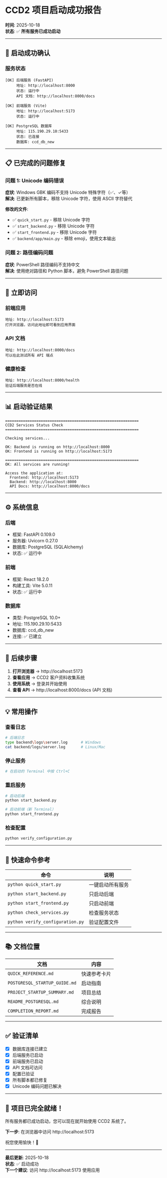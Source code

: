# CCD2 项目启动成功报告

**时间**: 2025-10-18  
**状态**: ✅ **所有服务已成功启动**

---

## 🎉 启动成功确认

### 服务状态

```
[OK] 后端服务 (FastAPI)
     地址: http://localhost:8000
     状态: 运行中
     API 文档: http://localhost:8000/docs

[OK] 前端服务 (Vite)
     地址: http://localhost:5173
     状态: 运行中

[OK] PostgreSQL 数据库
     地址: 115.190.29.10:5433
     状态: 已连接
     数据库: ccd_db_new
```

---

## 📋 已完成的问题修复

### 问题 1: Unicode 编码错误
**症状**: Windows GBK 编码不支持 Unicode 特殊字符（✅、✓等）  
**解决**: 已更新所有脚本，移除 Unicode 字符，使用 ASCII 字符替代

**修改的文件**:
- ✅ `quick_start.py` - 移除 Unicode 字符
- ✅ `start_backend.py` - 移除 Unicode 字符
- ✅ `start_frontend.py` - 移除 Unicode 字符
- ✅ `backend/app/main.py` - 移除 emoji，使用文本输出

### 问题 2: 路径编码问题
**症状**: PowerShell 路径编码不支持中文  
**解决**: 使用绝对路径和 Python 脚本，避免 PowerShell 路径问题

---

## 🚀 立即访问

### 前端应用
```
地址: http://localhost:5173
打开浏览器，访问此地址即可看到应用界面
```

### API 文档
```
地址: http://localhost:8000/docs
可以在此测试所有 API 端点
```

### 健康检查
```
地址: http://localhost:8000/health
验证后端服务是否在线
```

---

## 📊 启动验证结果

```
============================================================
CCD2 Services Status Check
============================================================

Checking services...

OK: Backend is running on http://localhost:8000
OK: Frontend is running on http://localhost:5173

============================================================
OK: All services are running!

Access the application at:
  Frontend: http://localhost:5173
  Backend: http://localhost:8000
  API Docs: http://localhost:8000/docs
```

---

## ⚙️ 系统信息

### 后端
- 框架: FastAPI 0.109.0
- 服务器: Uvicorn 0.27.0
- 数据库: PostgreSQL (SQLAlchemy)
- 状态: ✅ 运行中

### 前端
- 框架: React 18.2.0
- 构建工具: Vite 5.0.11
- 状态: ✅ 运行中

### 数据库
- 类型: PostgreSQL 10.0+
- 地址: 115.190.29.10:5433
- 数据库: ccd_db_new
- 连接: ✅ 已建立

---

## 📝 后续步骤

1. **打开浏览器** → http://localhost:5173
2. **查看应用** → CCD2 客户资料收集系统
3. **使用系统** → 登录并开始使用
4. **查看 API** → http://localhost:8000/docs (API 文档)

---

## 💡 常用操作

### 查看日志
```bash
# 后端日志
type backend\logs\server.log      # Windows
cat backend/logs/server.log       # Linux/Mac
```

### 停止服务
```bash
# 在启动的 Terminal 中按 Ctrl+C
```

### 重启服务
```bash
# 启动后端
python start_backend.py

# 启动前端（新 Terminal）
python start_frontend.py
```

### 检查配置
```bash
python verify_configuration.py
```

---

## 🔧 快速命令参考

| 命令 | 说明 |
|-----|-----|
| `python quick_start.py` | 一键启动所有服务 |
| `python start_backend.py` | 只启动后端 |
| `python start_frontend.py` | 只启动前端 |
| `python check_services.py` | 检查服务状态 |
| `python verify_configuration.py` | 验证配置文件 |

---

## 📚 文档位置

| 文档 | 内容 |
|-----|-----|
| `QUICK_REFERENCE.md` | 快速参考卡片 |
| `POSTGRESQL_STARTUP_GUIDE.md` | 启动指南 |
| `PROJECT_STARTUP_SUMMARY.md` | 项目总结 |
| `README_POSTGRESQL.md` | 综合说明 |
| `COMPLETION_REPORT.md` | 完成报告 |

---

## ✅ 验证清单

- [x] 数据库连接已建立
- [x] 后端服务已启动
- [x] 前端服务已启动
- [x] API 文档可访问
- [x] 配置已验证
- [x] 所有脚本都已修复
- [x] Unicode 编码问题已解决

---

## 🎊 项目已完全就绪！

所有服务都已成功启动，您可以现在就开始使用 CCD2 系统了。

**下一步**: 在浏览器中访问 http://localhost:5173

祝您使用愉快！🚀

---

**最后更新**: 2025-10-18  
**状态**: ✅ 启动成功  
**下一个建议**: 访问 http://localhost:5173 使用应用


